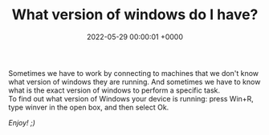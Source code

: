 ﻿---
title: What version of windows do I have?
date: 2022-05-29 00:00:01 +0000
categories: [howtos, windows]
tags: [windows, version]
---

Sometimes we have to work by connecting to machines that we don't know what version of windows they are running.
And sometimes we have to know what is the exact version of windows to perform a specific task.  
To find out what version of Windows your device is running: press Win+R, type winver in the open box, and then select Ok.

_Enjoy! ;)_

